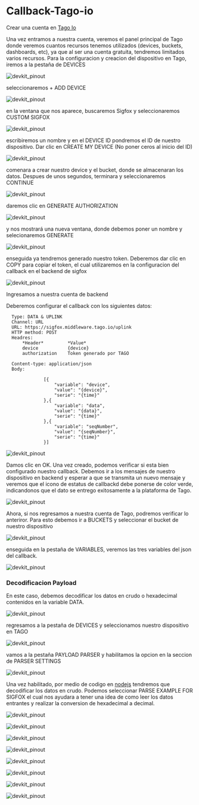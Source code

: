 # Callback-Tago-io

Crear una cuenta en [Tago Io](https://admin.tago.io/signup)

Una vez entramos a nuestra cuenta, veremos el panel principal de Tago donde veremos cuantos recursos tenemos utilizados (devices, buckets, dashboards, etc), ya que al ser una cuenta gratuita, tendremos limitados varios recursos. Para la configuracion y creacion del dispositivo en Tago, iremos a la pestaña de DEVICES

![devkit_pinout](https://github.com/Iotnet/Callback-Tago-io/blob/main/images/tago_git1.png?raw=true)

seleccionaremos + ADD DEVICE

![devkit_pinout](https://github.com/Iotnet/Callback-Tago-io/blob/main/images/tago_git2.png?raw=true)

en la ventana que nos aparece, buscaremos Sigfox y seleccionaremos CUSTOM SIGFOX

![devkit_pinout](https://github.com/Iotnet/Callback-Tago-io/blob/main/images/tago_git3.png?raw=true)

escribiremos un nombre y en el DEVICE ID pondremos el ID de nuestro dispositivo. Dar clic en CREATE MY DEVICE (No poner ceros al inicio del ID)

![devkit_pinout](https://github.com/Iotnet/Callback-Tago-io/blob/main/images/tago_git4.png?raw=true)

comenara a crear nuestro device y el bucket, donde se almacenaran los datos. Despues de unos segundos, terminara y seleccionaremos CONTINUE

![devkit_pinout](https://github.com/Iotnet/Callback-Tago-io/blob/main/images/tago_git5.png?raw=true)

daremos clic en GENERATE AUTHORIZATION

![devkit_pinout](https://github.com/Iotnet/Callback-Tago-io/blob/main/images/tago_git6.png?raw=true)

y nos mostrará una nueva ventana, donde debemos poner un nombre y selecionaremos GENERATE

![devkit_pinout](https://github.com/Iotnet/Callback-Tago-io/blob/main/images/tago_git7.png?raw=true)

enseguida ya tendremos generado nuestro token. Deberemos dar clic en COPY para copiar el token, el cual utilizaremos en la configuracion del callback en el backend de sigfox

![devkit_pinout](https://github.com/Iotnet/Callback-Tago-io/blob/main/images/tago_git8.png?raw=true)

Ingresamos a nuestra cuenta de backend

Deberemos configurar el callback con los siguientes datos:

      Type: DATA & UPLINK
      Channel: URL
      URL: https://sigfox.middleware.tago.io/uplink
      HTTP method: POST
      Headres:
          *Header*         *Value*
          device           {device}
          authorization    Token generado por TAGO
          
      Content-type: application/json
      Body:
                  
                  [{
                      "variable": "device",
                      "value": "{device}",
                      "serie": "{time}"
                  },{
                      "variable": "data",
                      "value": "{data}",
                      "serie": "{time}"
                  },{
                      "variable": "seqNumber",
                      "value": "{seqNumber}",
                      "serie": "{time}"
                  }]
 
![devkit_pinout](https://github.com/Iotnet/Callback-Tago-io/blob/main/images/tago_git9.png?raw=true)

Damos clic en OK. Una vez creado, podemos verificar si esta bien configurado nuestro callback. Debemos ir a los mensajes de nuestro dispositivo en backend y esperar a que se transmita un nuevo mensaje y veremos que el icono de estatus de callbackd debe ponerse de color verde, indicandonos que el dato se entrego exitosamente a la plataforma de Tago.

![devkit_pinout](https://github.com/Iotnet/Callback-Tago-io/blob/main/images/tago_git10.png?raw=true)

Ahora, si nos regresamos a nuestra cuenta de Tago, podremos verificar lo anteriror. Para esto debemos ir a BUCKETS  y seleccionar el bucket de nuestro dispositivo

![devkit_pinout](https://github.com/Iotnet/Callback-Tago-io/blob/main/images/tago_git11.png?raw=true)

enseguida en la pestaña de VARIABLES, veremos las tres variables del json del callback.

![devkit_pinout](https://github.com/Iotnet/Callback-Tago-io/blob/main/images/tago_git12.png?raw=true)

### Decodificacion Payload

En este caso, debemos decodificar los datos en crudo o hexadecimal contenidos en la variable DATA. 

![devkit_pinout](https://github.com/Iotnet/Callback-Tago-io/blob/main/images/tago_git13.png?raw=true)

regresamos a la pestaña de DEVICES y seleccionamos nuestro dispositivo en TAGO

![devkit_pinout](https://github.com/Iotnet/Callback-Tago-io/blob/main/images/tago_git14.png?raw=true)

vamos a la pestaña PAYLOAD PARSER y habilitamos la opcion en la seccion de PARSER SETTINGS 

![devkit_pinout](https://github.com/Iotnet/Callback-Tago-io/blob/main/images/tago_git15.png?raw=true)

Una vez habilitado, por medio de codigo en [nodejs](https://nodejs.org/api/buffer.html) tendremos que decodificar los datos en crudo. Podemos seleccionar PARSE EXAMPLE FOR SIGFOX el cual nos ayudara a tener una idea de como leer los datos entrantes y realizar la conversion de hexadecimal a decimal.

![devkit_pinout](https://github.com/Iotnet/Callback-Tago-io/blob/main/images/tago_git16.png?raw=true)

![devkit_pinout](https://github.com/Iotnet/Callback-Tago-io/blob/main/images/tago_git17.png?raw=true)

![devkit_pinout](https://github.com/Iotnet/Callback-Tago-io/blob/main/images/tago_git18.png?raw=true)

![devkit_pinout](https://github.com/Iotnet/Callback-Tago-io/blob/main/images/tago_git19.png?raw=true)

![devkit_pinout](https://github.com/Iotnet/Callback-Tago-io/blob/main/images/tago_git20.png?raw=true)

![devkit_pinout](https://github.com/Iotnet/Callback-Tago-io/blob/main/images/tago_git21.png?raw=true)

![devkit_pinout](https://github.com/Iotnet/Callback-Tago-io/blob/main/images/tago_git22.png?raw=true)

![devkit_pinout](https://github.com/Iotnet/Callback-Tago-io/blob/main/images/tago_git23.png?raw=true)


